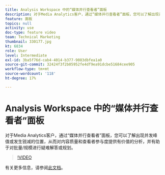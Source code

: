 ```yaml
---
title: Analysis Workspace 中的“媒体并行查看者”面板
description: 对于Media Analytics客户，通过“媒体并行查看者”面板，您可以了解出现并发峰值或发生锐减的位置，从而对内容质量和查看者参与度提供有价值的分析，并有助于对批量/规模进行疑难解答或规划。
feature: 面板
topics: null
activity: use
doc-type: feature video
team: Technical Marketing
thumbnail: 330177.jpg
kt: 6834
role: User
level: Intermediate
exl-id: 3ba5f76d-cab4-4014-b377-9083dbfea1a0
source-git-commit: 32424f3f2b05952fe4df9ea91dcbe51684cee905
workflow-type: tm+mt
source-wordcount: '118'
ht-degree: 17%

---
```


# Analysis Workspace 中的“媒体并行查看者”面板

对于Media Analytics客户，通过“媒体并行查看者”面板，您可以了解出现并发峰值或发生锐减的位置，从而对内容质量和查看者参与度提供有价值的分析，并有助于对批量/规模进行疑难解答或规划。

>[!VIDEO](https://video.tv.adobe.com/v/330177/?quality=12&learn=on)

有关更多信息，请参阅[此文档](https://experienceleague.adobe.com/docs/analytics/analyze/analysis-workspace/panels/media-concurrent-viewers.html?lang=en#analysis-workspace)。
